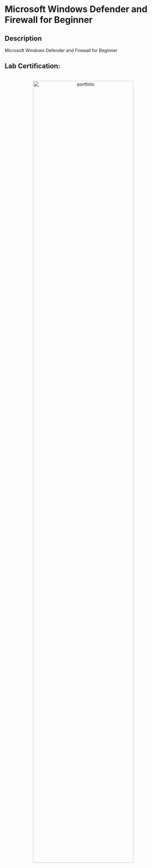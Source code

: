 <h1>Microsoft Windows Defender and Firewall for Beginner</h1>

<h2>Description</h2>
Microsoft Windows Defender and Firewall for Beginner
<br />

<h2>Lab Certification:</h2>

<p align="center">
<br/>
<img src="https://i.imgur.com/lyGnII9.png" height="80%" width="80%" alt="portfolio"/>
<br />


<!--
 ```diff
- text in red
+ text in green
! text in orange
# text in gray
@@ text in purple (and bold)@@
```
--!>
